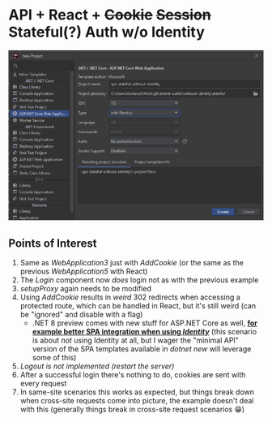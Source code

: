 ﻿# API + React + ~~Cookie~~ ~~Session~~ Stateful(?) Auth w/o Identity

![Creating the project from template](template.png)

## Points of Interest

1. Same as _WebApplication3_ just with _AddCookie_ (or the same as the previous _WebApplication5_ with React)
2. The _Login_ component now _does_ login not as with the previous example
3. _setupProxy_ again needs to be modified
4. Using _AddCookie_ results in _weird_ 302 redirects when accessing a protected route, which can be handled in React, but it's still weird (can be "ignored" and disable with a flag)
    - .NET 8 preview comes with new stuff for ASP.NET Core as well, [**for example better SPA integration when using _Identity_**](https://github.com/dotnet/aspnetcore/pull/47927) (this scenario is about _not_ using Identity at all, but I wager the "minimal API" version of the SPA templates available in _dotnet new_ will leverage some of this)
5. _Logout is not implemented (restart the server)_
6. After a successful login there's nothing to do, cookies are sent with every request
7. In same-site scenarios this works as expected, but things break down when cross-site requests come into picture, the example doesn't deal with this (generally things break in cross-site request scenarios 😁)

